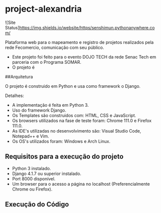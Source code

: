 # project-alexandria

![Site Status]https://img.shields.io/website/https/senshimun.pythonanywhere.com/

Plataforma web para o mapeamento e registro de projetos realizados pela rede Fecomercio, comunicação com seu público.

* Este projeto foi feito para o evento DOJO TECH da rede Senac Tech em parceria com o Programa SOMAR.
* O projeto é 


##Arquitetura

O projeto é construido em Python e usa como framework o Django.

Detalhes:

* A implementação é feita em Python 3.
* Uso do framework Django.
* Os Templates são construidos com: HTML, CSS e JavaScript.
* Os browsers utilizados na fase de teste foram: Chrome 111.0 e Firefox 111.0.
* As IDE's utilizadas no desenvolvimento são: Visual Studio Code, Notepad++ e Vim.
* Os OS's utilizados foram: Windows e Arch Linux.

## Requisitos para a execução do projeto

* Python 3 instalado.
* Django 4.1.7 ou superior instalado.
* Port 8000 disponível.
* Um browser para o acesso a página no localhost (Preferencialmente Chrome ou Firefox).

## Execução do Código
